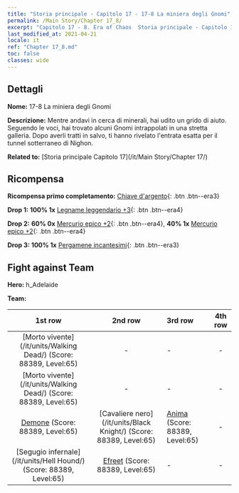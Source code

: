 ```yaml
---
title: "Storia principale - Capitolo 17 - 17-8 La miniera degli Gnomi"
permalink: /Main Story/Chapter 17_8/
excerpt: "Capitolo 17 - 8. Era of Chaos  Storia principale - Capitolo 17_8. 17-8 La miniera degli Gnomi"
last_modified_at: 2021-04-21
locale: it
ref: "Chapter 17_8.md"
toc: false
classes: wide
---
```


## Dettagli

 **Nome:** 17-8 La miniera degli Gnomi

 **Descrizione:** Mentre andavi in cerca di minerali, hai udito un grido di aiuto. Seguendo le voci, hai trovato alcuni Gnomi intrappolati in una stretta galleria. Dopo averli tratti in salvo, ti hanno rivelato l'entrata esatta per il tunnel sotterraneo di Nighon.

 **Related to:** [Storia principale Capitolo 17](/it/Main Story/Chapter 17/)

## Ricompensa

 **Ricompensa primo completamento:** [Chiave d'argento](/it/Items/con_693/){: .btn .btn--era3}

 **Drop 1:** **100% 1x** [Legname leggendario +3](/it/Items/mat_55/){: .btn .btn--era4}

 **Drop 2:** **60% 0x** [Mercurio epico +2](/it/Items/mat_49/){: .btn .btn--era4}, **40% 1x** [Mercurio epico +2](/it/Items/mat_49/){: .btn .btn--era4}

 **Drop 3:** **100% 1x** [Pergamene incantesimi](/it/Items/con_694/){: .btn .btn--era3}


## Fight against Team
 **Hero:** h_Adelaide

 **Team:**


  | 1st row | 2nd row | 3rd row | 4th row |
  |:----:|:----:|:----|:----:|
  | [Morto vivente](/it/units/Walking Dead/) (Score: 88389, Level:65)  | - | - | - |
  | [Morto vivente](/it/units/Walking Dead/) (Score: 88389, Level:65)  | - | - | - |
  | [Demone](/it/units/Demon/) (Score: 88389, Level:65)  | [Cavaliere nero](/it/units/Black Knight/) (Score: 88389, Level:65)  | [Anima](/it/units/Wight/) (Score: 88389, Level:65)  | - |
  | [Segugio infernale](/it/units/Hell Hound/) (Score: 88389, Level:65)  | [Efreet](/it/units/Efreeti/) (Score: 88389, Level:65)  | - | - |


